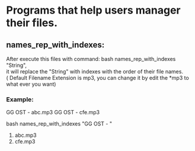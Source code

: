 # Programs that help users manager their files.
## names_rep_with_indexes:
After execute this files with command: bash names_rep_with_indexes "String",<br/>
it will replace the "String" with indexes with the order of their file names.<br/>
( Default Filename Extension is mp3, you can change it by edit the \*mp3 to what ever you want)<br/>
### Example:
GG OST - abc.mp3
GG OST - cfe.mp3

bash names_rep_with_indexes "GG OST - "

01. abc.mp3
02. cfe.mp3
